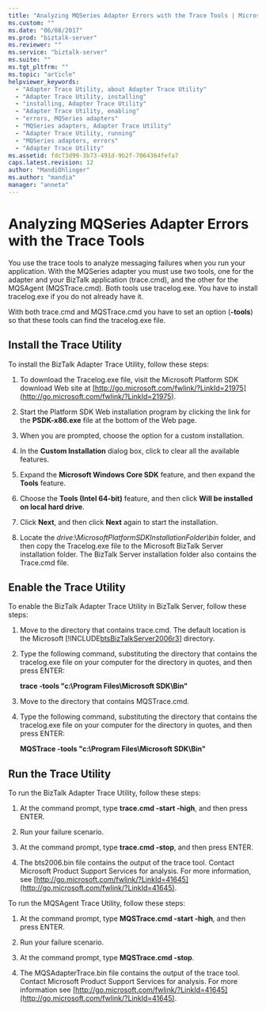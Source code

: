 ```yaml
---
title: "Analyzing MQSeries Adapter Errors with the Trace Tools | Microsoft Docs"
ms.custom: ""
ms.date: "06/08/2017"
ms.prod: "biztalk-server"
ms.reviewer: ""
ms.service: "biztalk-server"
ms.suite: ""
ms.tgt_pltfrm: ""
ms.topic: "article"
helpviewer_keywords: 
  - "Adapter Trace Utility, about Adapter Trace Utility"
  - "Adapter Trace Utility, installing"
  - "installing, Adapter Trace Utility"
  - "Adapter Trace Utility, enabling"
  - "errors, MQSeries adapters"
  - "MQSeries adapters, Adapter Trace Utility"
  - "Adapter Trace Utility, running"
  - "MQSeries adapters, errors"
  - "Adapter Trace Utility"
ms.assetid: fdc73d99-3b73-491d-9b2f-7064364fefa7
caps.latest.revision: 12
author: "MandiOhlinger"
ms.author: "mandia"
manager: "anneta"
---
```

# Analyzing MQSeries Adapter Errors with the Trace Tools
You use the trace tools to analyze messaging failures when you run your application. With the MQSeries adapter you must use two tools, one for the adapter and your BizTalk application (trace.cmd), and the other for the MQSAgent (MQSTrace.cmd). Both tools use tracelog.exe. You have to install tracelog.exe if you do not already have it.  
  
 With both trace.cmd and MQSTrace.cmd you have to set an option (**-tools**) so that these tools can find the tracelog.exe file.  
  
## Install the Trace Utility  
 To install the BizTalk Adapter Trace Utility, follow these steps:  
  
1.  To download the Tracelog.exe file, visit the Microsoft Platform SDK download Web site at [http://go.microsoft.com/fwlink/?LinkId=21975](http://go.microsoft.com/fwlink/?LinkId=21975).  
  
2.  Start the Platform SDK Web installation program by clicking the link for the **PSDK-x86.exe** file at the bottom of the Web page.  
  
3.  When you are prompted, choose the option for a custom installation.  
  
4.  In the **Custom Installation** dialog box, click to clear all the available features.  
  
5.  Expand the **Microsoft Windows Core SDK** feature, and then expand the **Tools** feature.  
  
6.  Choose the **Tools (Intel 64-bit)** feature, and then click **Will be installed on local hard drive**.  
  
7.  Click **Next**, and then click **Next** again to start the installation.  
  
8.  Locate the *drive*:\\*MicrosoftPlatformSDKInstallationFolder\bin* folder, and then copy the Tracelog.exe file to the Microsoft BizTalk Server installation folder. The BizTalk Server installation folder also contains the Trace.cmd file.  
  
## Enable the Trace Utility  
 To enable the BizTalk Adapter Trace Utility in BizTalk Server, follow these steps:  
  
1.  Move to the directory that contains trace.cmd. The default location is the Microsoft [!INCLUDE[btsBizTalkServer2006r3](../includes/btsbiztalkserver2006r3-md.md)] directory.  
  
2.  Type the following command, substituting the directory that contains the tracelog.exe file on your computer for the directory in quotes, and then press ENTER:  
  
     **trace -tools "c:\Program Files\Microsoft SDK\Bin"**  
  
3.  Move to the directory that contains MQSTrace.cmd.  
  
4.  Type the following command, substituting the directory that contains the tracelog.exe file on your computer for the directory in quotes, and then press ENTER:  
  
     **MQSTrace -tools "c:\Program Files\Microsoft SDK\Bin"**  
  
## Run the Trace Utility  
 To run the BizTalk Adapter Trace Utility, follow these steps:  
  
1.  At the command prompt, type **trace.cmd -start -high**, and then press ENTER.  
  
2.  Run your failure scenario.  
  
3.  At the command prompt, type **trace.cmd -stop**, and then press ENTER.  
  
4.  The bts2006.bin file contains the output of the trace tool. Contact Microsoft Product Support Services for analysis. For more information, see [http://go.microsoft.com/fwlink/?LinkId=41645](http://go.microsoft.com/fwlink/?LinkId=41645).  
  
 To run the MQSAgent Trace Utility, follow these steps:  
  
1.  At the command prompt, type **MQSTrace.cmd -start -high**, and then press ENTER.  
  
2.  Run your failure scenario.  
  
3.  At the command prompt, type **MQSTrace.cmd -stop**.  
  
4.  The MQSAdapterTrace.bin file contains the output of the trace tool. Contact Microsoft Product Support Services for analysis. For more information see [http://go.microsoft.com/fwlink/?LinkId=41645](http://go.microsoft.com/fwlink/?LinkId=41645).